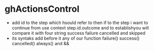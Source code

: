 # ghActionsControl

- add id to the step which hsould refer to then if to the step i want to continue from use context step.id.outcome and to establishyou will compare it with four string success failure cancelled and skipped
- its syntaks add before it any of our function failure() success() cancelled() always() and &&

